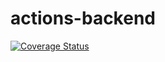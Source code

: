 # actions-backend

[![Coverage Status](https://coveralls.io/repos/github/rafaelsmonte/actions-backend/badge.svg?branch=main)](https://coveralls.io/github/rafaelsmonte/actions-backend?branch=main)

